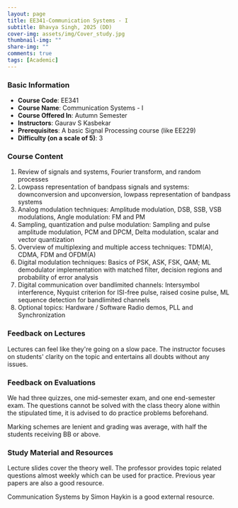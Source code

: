 ```yaml
---
layout: page
title: EE341-Communication Systems - I
subtitle: Bhavya Singh, 2025 (DD)
cover-img: assets/img/Cover_study.jpg
thumbnail-img: ""
share-img: ""
comments: true
tags: [Academic]
---
```


### Basic Information

- **Course Code**: EE341
- **Course Name**: Communication Systems - I
- **Course Offered In**: Autumn Semester
- **Instructors**: Gaurav S Kasbekar
- **Prerequisites**: A basic Signal Processing course (like EE229)
- **Difficulty (on a scale of 5)**: 3

### Course Content


1. Review of signals and systems, Fourier transform, and random processes
2. Lowpass representation of bandpass signals and systems: downconversion and upconversion, lowpass representation of bandpass systems
3. Analog modulation techniques: Amplitude modulation, DSB, SSB, VSB modulations, Angle modulation: FM and PM
4. Sampling, quantization and pulse modulation: Sampling and pulse amplitude modulation, PCM and DPCM, Delta modulation, scalar and vector quantization
5. Overview of multiplexing and multiple access techniques: TDM(A), CDMA, FDM and OFDM(A)
6. Digital modulation techniques: Basics of PSK, ASK, FSK, QAM; ML demodulator implementation with matched filter, decision regions and probability of error analysis
7. Digital communication over bandlimited channels: Intersymbol interference, Nyquist criterion for ISI-free pulse, raised cosine pulse, ML sequence detection for bandlimited channels
8. Optional topics: Hardware / Software Radio demos, PLL and Synchronization

### Feedback on Lectures


Lectures can feel like they're going on a slow pace. The instructor focuses on students' clarity on the topic and entertains all doubts without any issues. 
### Feedback on Evaluations


We had three quizzes, one mid-semester exam, and one end-semester exam. The questions cannot be solved with the class theory alone within the stipulated time, it is advised to do practice problems beforehand. 

Marking schemes are lenient and grading was average, with half the students receiving BB or above. 
### Study Material and Resources


Lecture slides cover the theory well. The professor provides topic related questions almost weekly which can be used for practice. Previous year papers are also a good resource.

Communication Systems by Simon Haykin is a good external resource.